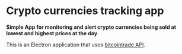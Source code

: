 # Crypto currencies tracking app

**Simple App for monitoring and alert crypto currencies being sold at lowest and highest prices at the day**

This is an Electron application that uses [bitcointrade API](https://www.bitcointrade.com.br/).

